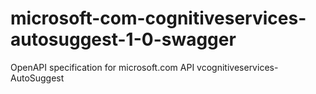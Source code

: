 # microsoft-com-cognitiveservices-autosuggest-1-0-swagger
OpenAPI specification for microsoft.com API vcognitiveservices-AutoSuggest
